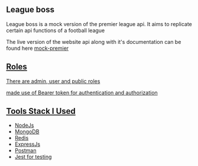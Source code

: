 <h2> League boss </h2>
<p> League boss is a mock version of the premier league api. It aims to replicate certain api functions of a football league </p>
<p> The live version of the website api along with it's documentation can be found here <a href="leagueboss.herokuapp.com">mock-premier </p>
<h2>Roles </h2>
<p>There are admin, user and public roles </p>
<p>made use of Bearer token for authentication and authorization </p>
<h2> Tools Stack I Used </h2>
<ul>
<li>NodeJs </li>
<li>MongoDB </li>
<li>Redis </li>
<li>ExpressJs </li>
<li>Postman </li>
<li>Jest for testing</li>
</ul>

